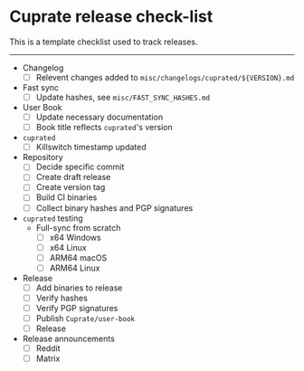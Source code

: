 # Cuprate release check-list
This is a template checklist used to track releases.

---

- Changelog
  - [ ] Relevent changes added to `misc/changelogs/cuprated/${VERSION}.md`
- Fast sync
  - [ ] Update hashes, see `misc/FAST_SYNC_HASHES.md`
- User Book
  - [ ] Update necessary documentation
  - [ ] Book title reflects `cuprated`'s version
- `cuprated`
  - [ ] Killswitch timestamp updated
- Repository
  - [ ] Decide specific commit
  - [ ] Create draft release
  - [ ] Create version tag
  - [ ] Build CI binaries
  - [ ] Collect binary hashes and PGP signatures
- `cuprated` testing
  - Full-sync from scratch
    - [ ] x64 Windows
    - [ ] x64 Linux
    - [ ] ARM64 macOS
    - [ ] ARM64 Linux
- Release
    - [ ] Add binaries to release
    - [ ] Verify hashes
    - [ ] Verify PGP signatures
    - [ ] Publish `Cuprate/user-book`
    - [ ] Release
- Release announcements
  - [ ] Reddit
  - [ ] Matrix
